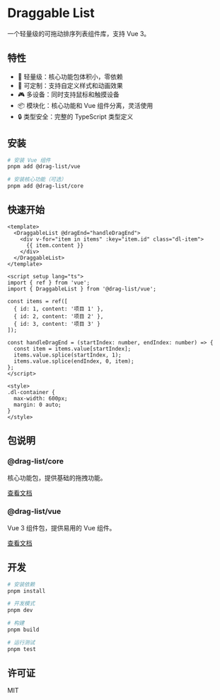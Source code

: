 # Draggable List

一个轻量级的可拖动排序列表组件库，支持 Vue 3。

## 特性

- 🎯 轻量级：核心功能包体积小，零依赖
- 🎨 可定制：支持自定义样式和动画效果
- 🎮 多设备：同时支持鼠标和触摸设备
- 📦 模块化：核心功能和 Vue 组件分离，灵活使用
- 🔒 类型安全：完整的 TypeScript 类型定义

## 安装

```bash
# 安装 Vue 组件
pnpm add @drag-list/vue

# 安装核心功能（可选）
pnpm add @drag-list/core
```

## 快速开始

```vue
<template>
  <DraggableList @dragEnd="handleDragEnd">
    <div v-for="item in items" :key="item.id" class="dl-item">
      {{ item.content }}
    </div>
  </DraggableList>
</template>

<script setup lang="ts">
import { ref } from 'vue';
import { DraggableList } from '@drag-list/vue';

const items = ref([
  { id: 1, content: '项目 1' },
  { id: 2, content: '项目 2' },
  { id: 3, content: '项目 3' }
]);

const handleDragEnd = (startIndex: number, endIndex: number) => {
  const item = items.value[startIndex];
  items.value.splice(startIndex, 1);
  items.value.splice(endIndex, 0, item);
};
</script>

<style>
.dl-container {
  max-width: 600px;
  margin: 0 auto;
}
</style>
```

## 包说明

### @drag-list/core

核心功能包，提供基础的拖拽功能。

[查看文档](./packages/core/README.md)

### @drag-list/vue

Vue 3 组件包，提供易用的 Vue 组件。

[查看文档](./packages/vue/README.md)

## 开发

```bash
# 安装依赖
pnpm install

# 开发模式
pnpm dev

# 构建
pnpm build

# 运行测试
pnpm test
```

## 许可证

MIT
